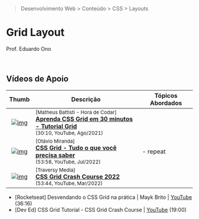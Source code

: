 > Desenvolvimento Web > Conteúdo > CSS > Layouts

# Grid Layout

Prof. Eduardo Ono

<br>

## Vídeos de Apoio

| Thumb | Descrição | Tópicos Abordados |
| :-: | --- | --- |
| [![img](https://img.youtube.com/vi/8VapN6x897U/default.jpg)](https://www.youtube.com/watch?v=8VapN6x897U) | <sup>[Matheus Battisti - Hora de Codar]</sup><br>[__Aprenda CSS Grid em 30 minutos - Tutorial Grid__](https://www.youtube.com/watch?v=8VapN6x897U)<br><sub>(30:10, YouTube, Ago/2021)</sub>
| [![img](https://img.youtube.com/vi/R_dqkhX7WbU/default.jpg)](https://www.youtube.com/watch?v=R_dqkhX7WbU) | <sup>[Otávio Miranda]</sup><br>[__CSS Grid - Tudo o que você precisa saber__](https://www.youtube.com/watch?v=R_dqkhX7WbU)<br><sub>(53:58, YouTube, Jul/2022)</sub> | - repeat
| [![img](https://img.youtube.com/vi/0xMQfnTU6oo/default.jpg)](https://www.youtube.com/watch?v=0xMQfnTU6oo) | <sup>[Traversy Media]</sup><br>[__CSS Grid Crash Course 2022__](https://www.youtube.com/watch?v=0xMQfnTU6oo)<br><sub>(53:44, YouTube, Mar/2022)</sub> | 

* [Rocketseat] Desvendando o CSS Grid na prática | Mayk Brito | [YouTube](https://youtu.be/HN1UjzRSdBk) (36:16)
* [Dev Ed] CSS Grid Tutorial - CSS Grid Crash Course | [YouTube](https://youtu.be/EFafSYg-PkI) (19:00)

<br>
